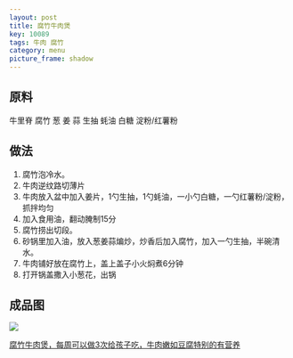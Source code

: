```yaml
---
layout: post
title: 腐竹牛肉煲
key: 10089
tags: 牛肉 腐竹
category: menu
picture_frame: shadow
---
```


## 原料

牛里脊 腐竹 葱 姜 蒜 生抽 蚝油 白糖 淀粉/红薯粉


<!--more-->

## 做法
1. 腐竹泡冷水。
2. 牛肉逆纹路切薄片
3. 牛肉放入盆中加入姜片，1勺生抽，1勺蚝油，一小勺白糖，一勺红薯粉/淀粉，抓拌均匀
4. 加入食用油，翻动腌制15分
5. 腐竹捞出切段。
6. 砂锅里加入油，放入葱姜蒜煸炒，炒香后加入腐竹，加入一勺生抽，半碗清水。
7. 牛肉铺好放在腐竹上，盖上盖子小火焖煮6分钟
8. 打开锅盖撒入小葱花，出锅




## 成品图

![](https://s3.us-west-1.amazonaws.com/menchi.xyz/%E8%85%90%E7%AB%B9%E7%89%9B%E8%82%89%E7%85%B2.JPG)

[腐竹牛肉煲，每周可以做3次给孩子吃，牛肉嫩如豆腐特别的有营养](https://www.bilibili.com/video/BV1ds4y1C7PL/?share_source=copy_web&vd_source=036ac332d404e01dacae59a88123e785)

